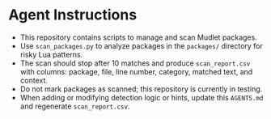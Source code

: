 # Agent Instructions

- This repository contains scripts to manage and scan Mudlet packages.
- Use `scan_packages.py` to analyze packages in the `packages/` directory for risky Lua patterns.
- The scan should stop after 10 matches and produce `scan_report.csv` with columns: package, file, line number, category, matched text, and context.
- Do not mark packages as scanned; this repository is currently in testing.
- When adding or modifying detection logic or hints, update this `AGENTS.md` and regenerate `scan_report.csv`.
